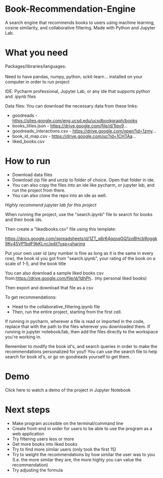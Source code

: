 # Book-Recommendation-Engine
A search engine that recommends books to users using machine learning, cosine similarity, and collaborative filtering. Made with Python and Jupyter Lab.

# What you need
Packages/libraries/languages: <br></br>
Need to have pandas, numpy, python, sckit-learn… installed on your computer in order to run project

IDE: 
Pycharm professional, Jupyter Lab, or any ide that supports python and .ipynb files

Data files:
You can download the necessary data from these links:
- goodreads - https://sites.google.com/eng.ucsd.edu/ucsdbookgraph/books
- books_titles.json - https://drive.google.com/file/d/1Iqv9...
- goodreads_interactions.csv - https://drive.google.com/open?id=1zmy...
- book_id_map.csv - https://drive.google.com/uc?id=1CHTAa...
- liked_books.csv




# How to run  
- Download data files 
- Download zip file and unzip to folder of choice. Open that folder in ide.
- You can also copy the files into an ide like pycharm, or jupyter lab, and run the project from there. 
- You can also clone the repo into an ide as well.

*Highly recommend jupyter lab for this project*

When running the project, use the "search.ipynb" file to search for books and their book ids. 

Then create a "likedbooks.csv" file using this template:

https://docs.google.com/spreadsheets/d/1ZT_q6r64qzoqGQ1zoBHcb9oggk9Kv45VP1bdF9kKLnc/edit?usp=sharing

Put your own user id (any number is fine as long as it is the same in every row), the book id you got from "search.ipynb", your rating of the book on a scale of 1-5, and the book title

You can also download a sample liked books csv from:https://drive.google.com/file/d/1dhPh.. (my personal liked books)

Then export and download that file as a csv 

To get recommendations:
- Head to the collaborative_filtering.ipynb file
- Then, run the entire project, starting from the first cell. 

If running in pycharm, wherever a file is read or imported in the code, replace that with the path to the files wherever you downloaded them.
If running in jupyter notebook/lab, then add the files directly to the workspace you're working in. 

Remember to modify the book id's, and search queries in order to make the recommendations personalized for you!!
You can use the search file to help search for book id's, or go on goodreads yourself to get them. 


# Demo 
Click here to watch a demo of the project in Jupyter Notebook


# Next steps
- Make program accesible on the terminal/command line 
- Create front-end in order for users to be able to use the program as a web application
- Try filtering users less or more
- Get more books into liked books
- Try to find more similar users (only took the first 15)
- Try to weight the recommendations by how similar the user was to you (I.e. the more similar they are, the more highly you can value the recommendation)
- Try adjusting the formula
